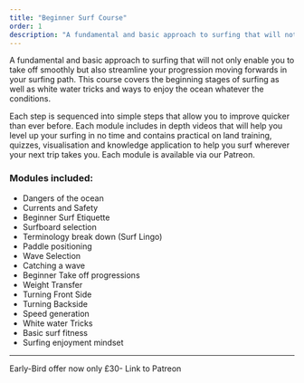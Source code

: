 ```yaml
---
title: "Beginner Surf Course"
order: 1
description: "A fundamental and basic approach to surfing that will not only enable you to take off smoothly but also streamline your progression moving forwards in your surfing path. This course covers the beginning stages of surfing as well as white water tricks and ways to enjoy the ocean whatever the conditions. Each step is sequenced into simple steps that allow you to improve quicker than ever before."
---
```


A fundamental and basic approach to surfing that will not only enable you to take off smoothly but also streamline your progression moving forwards in your surfing path. This course covers the beginning stages of surfing as well as white water tricks and ways to enjoy the ocean whatever the conditions.

Each step is sequenced into simple steps that allow you to improve quicker than ever before. Each module includes in depth videos that will help you level up your surfing in no time and contains practical on land training, quizzes, visualisation and knowledge application to help you surf wherever your next trip takes you. Each module is available via our Patreon.

### Modules included:

- Dangers of the ocean
- Currents and Safety
- Beginner Surf Etiquette
- Surfboard selection
- Terminology break down (Surf Lingo)
- Paddle positioning
- Wave Selection
- Catching a wave
- Beginner Take off progressions
- Weight Transfer
- Turning Front Side
- Turning Backside
- Speed generation
- White water Tricks
- Basic surf fitness
- Surfing enjoyment mindset

---

Early-Bird offer now only £30- Link to Patreon
